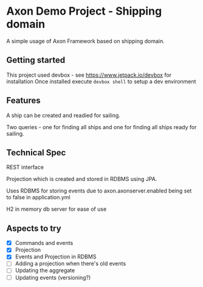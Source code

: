 # Axon Demo Project - Shipping domain

A simple usage of Axon Framework based on shipping domain.

## Getting started

This project used devbox - see https://www.jetpack.io/devbox for installation
Once installed execute `devbox shell` to setup a dev environment

## Features

A ship can be created and readied for sailing.

Two queries - one for finding all ships and one for finding all ships ready for sailing.

## Technical Spec

REST interface

Projection which is created and stored in RDBMS using JPA.

Uses RDBMS for storing events due to axon.axonserver.enabled being set to false in application.yml

H2 in memory db server for ease of use

## Aspects to try

- [x] Commands and events
- [x] Projection
- [x] Events and Projection in RDBMS
- [ ] Adding a projection when there's old events
- [ ] Updating the aggregate
- [ ] Updating events (versioning?)
